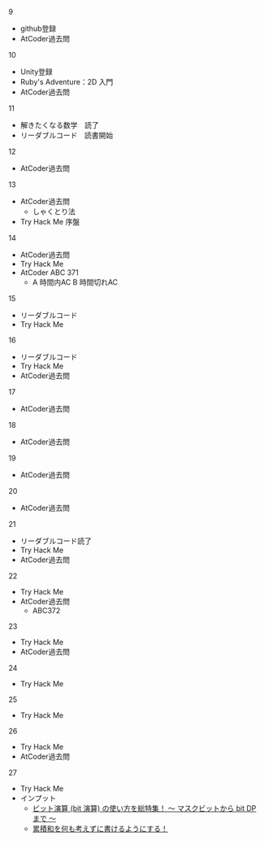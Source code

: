 9
- github登録
- AtCoder過去問

10
- Unity登録
- Ruby's Adventure：2D 入門
- AtCoder過去問

11
- 解きたくなる数学　読了
- リーダブルコード　読書開始

12
- AtCoder過去問

13
- AtCoder過去問
  - しゃくとり法
- Try Hack Me 序盤

14
- AtCoder過去問
- Try Hack Me
- AtCoder ABC 371
  - A 時間内AC B 時間切れAC
 
15
- リーダブルコード
- Try Hack Me
  
16
- リーダブルコード
- Try Hack Me
- AtCoder過去問

17
- AtCoder過去問

18
- AtCoder過去問

19
- AtCoder過去問

20
- AtCoder過去問

21
- リーダブルコード読了
- Try Hack Me
- AtCoder過去問

22
- Try Hack Me
- AtCoder過去問
  - ABC372

23
- Try Hack Me
- AtCoder過去問

24
- Try Hack Me

25
- Try Hack Me

26
- Try Hack Me
- AtCoder過去問

27
- Try Hack Me
- インプット
  - [ビット演算 (bit 演算) の使い方を総特集！ 〜 マスクビットから bit DP まで 〜](https://qiita.com/drken/items/7c6ff2aa4d8fce1c9361)
  - [累積和を何も考えずに書けるようにする！](https://qiita.com/drken/items/56a6b68edef8fc605821#fn2)
